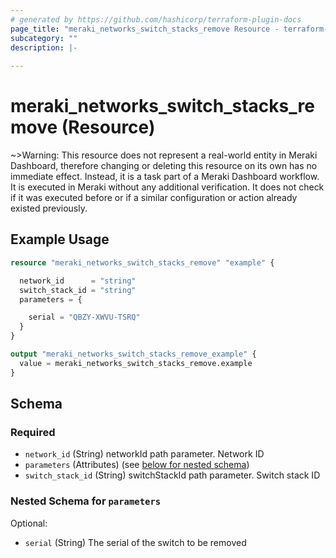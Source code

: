 ```yaml
---
# generated by https://github.com/hashicorp/terraform-plugin-docs
page_title: "meraki_networks_switch_stacks_remove Resource - terraform-provider-meraki"
subcategory: ""
description: |-
  
---
```


# meraki_networks_switch_stacks_remove (Resource)



~>Warning: This resource does not represent a real-world entity in Meraki Dashboard, therefore changing or deleting this resource on its own has no immediate effect. Instead, it is a task part of a Meraki Dashboard workflow. It is executed in Meraki without any additional verification. It does not check if it was executed before or if a similar configuration or action 
already existed previously.

## Example Usage

```terraform
resource "meraki_networks_switch_stacks_remove" "example" {

  network_id      = "string"
  switch_stack_id = "string"
  parameters = {

    serial = "QBZY-XWVU-TSRQ"
  }
}

output "meraki_networks_switch_stacks_remove_example" {
  value = meraki_networks_switch_stacks_remove.example
}
```

<!-- schema generated by tfplugindocs -->
## Schema

### Required

- `network_id` (String) networkId path parameter. Network ID
- `parameters` (Attributes) (see [below for nested schema](#nestedatt--parameters))
- `switch_stack_id` (String) switchStackId path parameter. Switch stack ID

<a id="nestedatt--parameters"></a>
### Nested Schema for `parameters`

Optional:

- `serial` (String) The serial of the switch to be removed
